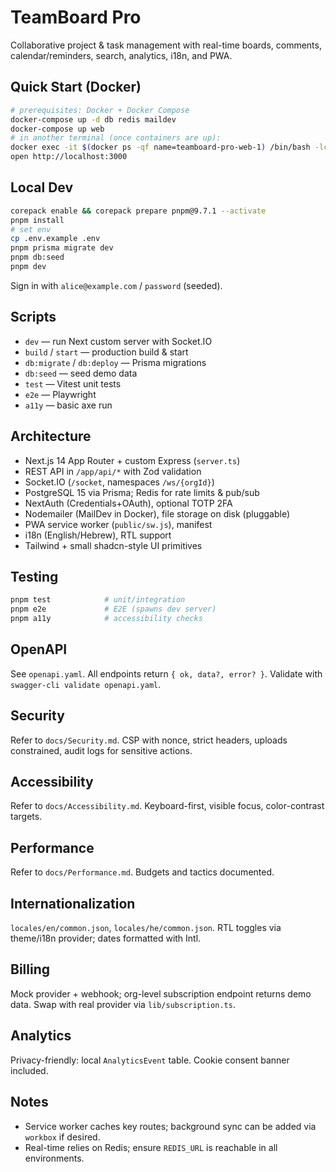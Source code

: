 # TeamBoard Pro

Collaborative project & task management with real-time boards, comments, calendar/reminders, search, analytics, i18n, and PWA.

## Quick Start (Docker)

```bash
# prerequisites: Docker + Docker Compose
docker-compose up -d db redis maildev
docker-compose up web
# in another terminal (once containers are up):
docker exec -it $(docker ps -qf name=teamboard-pro-web-1) /bin/bash -lc "pnpm prisma migrate deploy && pnpm db:seed"
open http://localhost:3000
```

## Local Dev

```bash
corepack enable && corepack prepare pnpm@9.7.1 --activate
pnpm install
# set env
cp .env.example .env
pnpm prisma migrate dev
pnpm db:seed
pnpm dev
```

Sign in with `alice@example.com` / `password` (seeded).

## Scripts

* `dev` — run Next custom server with Socket.IO
* `build` / `start` — production build & start
* `db:migrate` / `db:deploy` — Prisma migrations
* `db:seed` — seed demo data
* `test` — Vitest unit tests
* `e2e` — Playwright
* `a11y` — basic axe run

## Architecture

* Next.js 14 App Router + custom Express (`server.ts`)
* REST API in `/app/api/*` with Zod validation
* Socket.IO (`/socket`, namespaces `/ws/{orgId}`)
* PostgreSQL 15 via Prisma; Redis for rate limits & pub/sub
* NextAuth (Credentials+OAuth), optional TOTP 2FA
* Nodemailer (MailDev in Docker), file storage on disk (pluggable)
* PWA service worker (`public/sw.js`), manifest
* i18n (English/Hebrew), RTL support
* Tailwind + small shadcn-style UI primitives

## Testing

```bash
pnpm test            # unit/integration
pnpm e2e             # E2E (spawns dev server)
pnpm a11y            # accessibility checks
```

## OpenAPI

See `openapi.yaml`. All endpoints return `{ ok, data?, error? }`. Validate with `swagger-cli validate openapi.yaml`.

## Security

Refer to `docs/Security.md`. CSP with nonce, strict headers, uploads constrained, audit logs for sensitive actions.

## Accessibility

Refer to `docs/Accessibility.md`. Keyboard-first, visible focus, color-contrast targets.

## Performance

Refer to `docs/Performance.md`. Budgets and tactics documented.

## Internationalization

`locales/en/common.json`, `locales/he/common.json`. RTL toggles via theme/i18n provider; dates formatted with Intl.

## Billing

Mock provider + webhook; org-level subscription endpoint returns demo data. Swap with real provider via `lib/subscription.ts`.

## Analytics

Privacy-friendly: local `AnalyticsEvent` table. Cookie consent banner included.

## Notes

* Service worker caches key routes; background sync can be added via `workbox` if desired.
* Real-time relies on Redis; ensure `REDIS_URL` is reachable in all environments. 